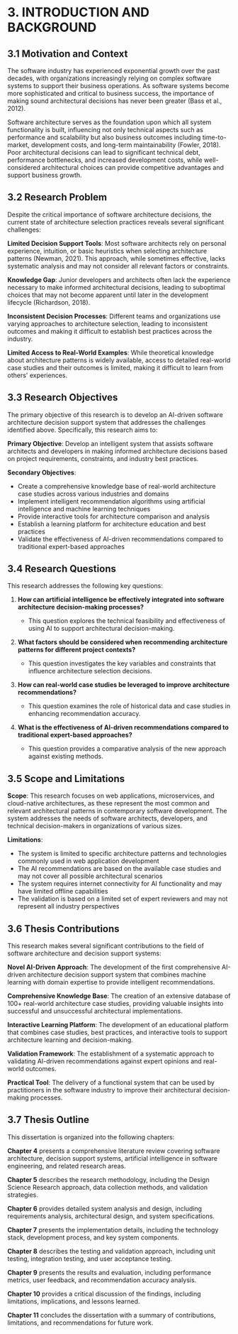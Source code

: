# 3. INTRODUCTION AND BACKGROUND

## 3.1 Motivation and Context

The software industry has experienced exponential growth over the past decades, with organizations increasingly relying on complex software systems to support their business operations. As software systems become more sophisticated and critical to business success, the importance of making sound architectural decisions has never been greater (Bass et al., 2012).

Software architecture serves as the foundation upon which all system functionality is built, influencing not only technical aspects such as performance and scalability but also business outcomes including time-to-market, development costs, and long-term maintainability (Fowler, 2018). Poor architectural decisions can lead to significant technical debt, performance bottlenecks, and increased development costs, while well-considered architectural choices can provide competitive advantages and support business growth.

## 3.2 Research Problem

Despite the critical importance of software architecture decisions, the current state of architecture selection practices reveals several significant challenges:

**Limited Decision Support Tools**: Most software architects rely on personal experience, intuition, or basic heuristics when selecting architecture patterns (Newman, 2021). This approach, while sometimes effective, lacks systematic analysis and may not consider all relevant factors or constraints.

**Knowledge Gap**: Junior developers and architects often lack the experience necessary to make informed architectural decisions, leading to suboptimal choices that may not become apparent until later in the development lifecycle (Richardson, 2018).

**Inconsistent Decision Processes**: Different teams and organizations use varying approaches to architecture selection, leading to inconsistent outcomes and making it difficult to establish best practices across the industry.

**Limited Access to Real-World Examples**: While theoretical knowledge about architecture patterns is widely available, access to detailed real-world case studies and their outcomes is limited, making it difficult to learn from others' experiences.

## 3.3 Research Objectives

The primary objective of this research is to develop an AI-driven software architecture decision support system that addresses the challenges identified above. Specifically, this research aims to:

**Primary Objective**: Develop an intelligent system that assists software architects and developers in making informed architecture decisions based on project requirements, constraints, and industry best practices.

**Secondary Objectives**:
- Create a comprehensive knowledge base of real-world architecture case studies across various industries and domains
- Implement intelligent recommendation algorithms using artificial intelligence and machine learning techniques
- Provide interactive tools for architecture comparison and analysis
- Establish a learning platform for architecture education and best practices
- Validate the effectiveness of AI-driven recommendations compared to traditional expert-based approaches

## 3.4 Research Questions

This research addresses the following key questions:

1. **How can artificial intelligence be effectively integrated into software architecture decision-making processes?**
   - This question explores the technical feasibility and effectiveness of using AI to support architectural decision-making.

2. **What factors should be considered when recommending architecture patterns for different project contexts?**
   - This question investigates the key variables and constraints that influence architecture selection decisions.

3. **How can real-world case studies be leveraged to improve architecture recommendations?**
   - This question examines the role of historical data and case studies in enhancing recommendation accuracy.

4. **What is the effectiveness of AI-driven recommendations compared to traditional expert-based approaches?**
   - This question provides a comparative analysis of the new approach against existing methods.

## 3.5 Scope and Limitations

**Scope**: This research focuses on web applications, microservices, and cloud-native architectures, as these represent the most common and relevant architectural patterns in contemporary software development. The system addresses the needs of software architects, developers, and technical decision-makers in organizations of various sizes.

**Limitations**: 
- The system is limited to specific architecture patterns and technologies commonly used in web application development
- The AI recommendations are based on the available case studies and may not cover all possible architectural scenarios
- The system requires internet connectivity for AI functionality and may have limited offline capabilities
- The validation is based on a limited set of expert reviewers and may not represent all industry perspectives

## 3.6 Thesis Contributions

This research makes several significant contributions to the field of software architecture and decision support systems:

**Novel AI-Driven Approach**: The development of the first comprehensive AI-driven architecture decision support system that combines machine learning with domain expertise to provide intelligent recommendations.

**Comprehensive Knowledge Base**: The creation of an extensive database of 100+ real-world architecture case studies, providing valuable insights into successful and unsuccessful architectural implementations.

**Interactive Learning Platform**: The development of an educational platform that combines case studies, best practices, and interactive tools to support architecture learning and decision-making.

**Validation Framework**: The establishment of a systematic approach to validating AI-driven recommendations against expert opinions and real-world outcomes.

**Practical Tool**: The delivery of a functional system that can be used by practitioners in the software industry to improve their architectural decision-making processes.

## 3.7 Thesis Outline

This dissertation is organized into the following chapters:

**Chapter 4** presents a comprehensive literature review covering software architecture, decision support systems, artificial intelligence in software engineering, and related research areas.

**Chapter 5** describes the research methodology, including the Design Science Research approach, data collection methods, and validation strategies.

**Chapter 6** provides detailed system analysis and design, including requirements analysis, architectural design, and system specifications.

**Chapter 7** presents the implementation details, including the technology stack, development process, and key system components.

**Chapter 8** describes the testing and validation approach, including unit testing, integration testing, and user acceptance testing.

**Chapter 9** presents the results and evaluation, including performance metrics, user feedback, and recommendation accuracy analysis.

**Chapter 10** provides a critical discussion of the findings, including limitations, implications, and lessons learned.

**Chapter 11** concludes the dissertation with a summary of contributions, limitations, and recommendations for future work.
